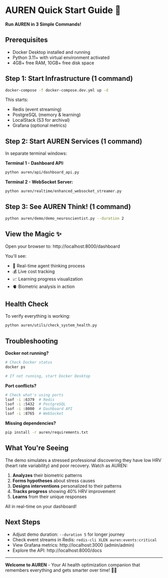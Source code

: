 # AUREN Quick Start Guide 🚀

**Run AUREN in 3 Simple Commands!**

## Prerequisites
- Docker Desktop installed and running
- Python 3.11+ with virtual environment activated
- 4GB+ free RAM, 10GB+ free disk space

## Step 1: Start Infrastructure (1 command)
```bash
docker-compose -f docker-compose.dev.yml up -d
```
This starts:
- Redis (event streaming)
- PostgreSQL (memory & learning)
- LocalStack (S3 for archival)
- Grafana (optional metrics)

## Step 2: Start AUREN Services (1 command)
In separate terminal windows:

**Terminal 1 - Dashboard API:**
```bash
python auren/api/dashboard_api.py
```

**Terminal 2 - WebSocket Server:**
```bash
python auren/realtime/enhanced_websocket_streamer.py
```

## Step 3: See AUREN Think! (1 command)
```bash
python auren/demo/demo_neuroscientist.py --duration 2
```

## View the Magic ✨
Open your browser to: http://localhost:8000/dashboard

You'll see:
- 🧠 Real-time agent thinking process
- 💰 Live cost tracking
- 📈 Learning progress visualization
- 🫀 Biometric analysis in action

## Health Check
To verify everything is working:
```bash
python auren/utils/check_system_health.py
```

## Troubleshooting

**Docker not running?**
```bash
# Check Docker status
docker ps

# If not running, start Docker Desktop
```

**Port conflicts?**
```bash
# Check what's using ports
lsof -i :6379  # Redis
lsof -i :5432  # PostgreSQL
lsof -i :8000  # Dashboard API
lsof -i :8765  # WebSocket
```

**Missing dependencies?**
```bash
pip install -r auren/requirements.txt
```

## What You're Seeing

The demo simulates a stressed professional discovering they have low HRV (heart rate variability) and poor recovery. Watch as AUREN:

1. **Analyzes** their biometric patterns
2. **Forms hypotheses** about stress causes
3. **Designs interventions** personalized to their patterns
4. **Tracks progress** showing 40% HRV improvement
5. **Learns** from their unique responses

All in real-time on your dashboard!

## Next Steps

- Adjust demo duration: `--duration 5` for longer journey
- Check event streams in Redis: `redis-cli XLEN auren:events:critical`
- View Grafana metrics: http://localhost:3000 (admin/admin)
- Explore the API: http://localhost:8000/docs

---

**Welcome to AUREN** - Your AI health optimization companion that remembers everything and gets smarter over time! 🧠✨ 